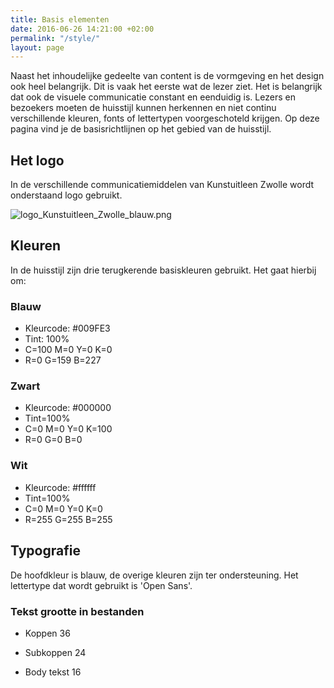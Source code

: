 ```yaml
---
title: Basis elementen
date: 2016-06-26 14:21:00 +02:00
permalink: "/style/"
layout: page
---
```


Naast het inhoudelijke gedeelte van content is de vormgeving en het design ook heel belangrijk. Dit is vaak het eerste wat de lezer ziet. Het is belangrijk dat ook de visuele communicatie constant en eenduidig is. Lezers en bezoekers moeten de huisstijl kunnen herkennen en niet continu verschillende kleuren, fonts of lettertypen voorgeschoteld krijgen. Op deze pagina vind je de basisrichtlijnen op het gebied van de huisstijl. 

## Het logo
In de verschillende communicatiemiddelen van Kunstuitleen Zwolle wordt onderstaand logo gebruikt. 

![logo_Kunstuitleen_Zwolle_blauw.png](/uploads/logo_Kunstuitleen_Zwolle_blauw.png)

## Kleuren
In de huisstijl zijn drie terugkerende basiskleuren gebruikt. Het gaat hierbij om:

### Blauw
- Kleurcode: #009FE3
- Tint: 100%
- C=100 M=0 Y=0 K=0
- R=0 G=159 B=227

### Zwart 
- Kleurcode: #000000
- Tint=100%
- C=0 M=0 Y=0 K=100
- R=0 G=0 B=0

### Wit
- Kleurcode: #ffffff
- Tint=100%
- C=0 M=0 Y=0 K=0
- R=255 G=255 B=255

## Typografie
De hoofdkleur is blauw, de overige kleuren zijn ter ondersteuning. Het lettertype dat wordt gebruikt is 'Open Sans'. 

### Tekst grootte in bestanden
* Koppen 
36

* Subkoppen 
24

* Body tekst
16



